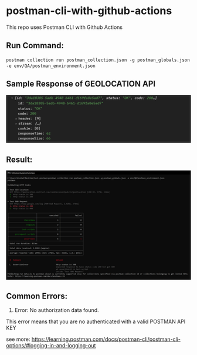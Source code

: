 # postman-cli-with-github-actions

This repo uses Postman CLI with Github Actions

## Run Command:

```
postman collection run postman_collection.json -g postman_globals.json -e env/QA/postman_environment.json
```

## Sample Response of GEOLOCATION API

![alt text](assets/geolocation-api-response.png)

## Result:

![alt text](assets/cli-run.png)


## Common Errors:

1) Error: No authorization data found.

This error means that you are no authenticated with a valid POSTMAN API KEY

see more: https://learning.postman.com/docs/postman-cli/postman-cli-options/#logging-in-and-logging-out